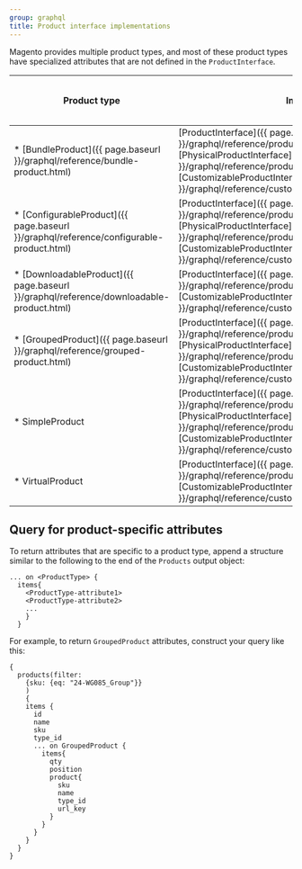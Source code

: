 ```yaml
---
group: graphql
title: Product interface implementations
---
```


Magento provides multiple product types, and most of these product types have specialized attributes that are not defined in the `ProductInterface`.

Product type | Implements | Has product-specific attributes?
--- | --- | ---
* [BundleProduct]({{ page.baseurl }}/graphql/reference/bundle-product.html) | [ProductInterface]({{ page.baseurl }}/graphql/reference/products.html#ProductInterface), [PhysicalProductInterface]({{ page.baseurl }}/graphql/reference/products.html#PhysicalProductInterface), [CustomizableProductInterface]({{ page.baseurl }}/graphql/reference/customizable-option-interface.html) | Yes
* [ConfigurableProduct]({{ page.baseurl }}/graphql/reference/configurable-product.html) | [ProductInterface]({{ page.baseurl }}/graphql/reference/products.html#ProductInterface), [PhysicalProductInterface]({{ page.baseurl }}/graphql/reference/products.html#PhysicalProductInterface), [CustomizableProductInterface]({{ page.baseurl }}/graphql/reference/customizable-option-interface.html) | Yes
* [DownloadableProduct]({{ page.baseurl }}/graphql/reference/downloadable-product.html) | [ProductInterface]({{ page.baseurl }}/graphql/reference/products.html#ProductInterface),  [CustomizableProductInterface]({{ page.baseurl }}/graphql/reference/customizable-option-interface.html)  | Yes
* [GroupedProduct]({{ page.baseurl }}/graphql/reference/grouped-product.html) | [ProductInterface]({{ page.baseurl }}/graphql/reference/products.html#ProductInterface), [PhysicalProductInterface]({{ page.baseurl }}/graphql/reference/products.html#PhysicalProductInterface), [CustomizableProductInterface]({{ page.baseurl }}/graphql/reference/customizable-option-interface.html) | Yes
* SimpleProduct | [ProductInterface]({{ page.baseurl }}/graphql/reference/products.html#ProductInterface), [PhysicalProductInterface]({{ page.baseurl }}/graphql/reference/products.html#PhysicalProductInterface), [CustomizableProductInterface]({{ page.baseurl }}/graphql/reference/customizable-option-interface.html)  | No
* VirtualProduct | [ProductInterface]({{ page.baseurl }}/graphql/reference/products.html#ProductInterface),  [CustomizableProductInterface]({{ page.baseurl }}/graphql/reference/customizable-option-interface.html)  | No

## Query for product-specific attributes

To return attributes that are specific to a product type, append a structure similar to the following to the end of the `Products` output object:

```text
... on <ProductType> {
  items{
    <ProductType-attribute1>
    <ProductType-attribute2>
    ...
    }
  }
```

For example, to return `GroupedProduct` attributes, construct your query like this:

```text
{
  products(filter:
    {sku: {eq: "24-WG085_Group"}}
  	)
  	{
    items {
      id
      name
      sku
      type_id
      ... on GroupedProduct {
        items{
          qty
          position
          product{
            sku
            name
            type_id
            url_key
          }
        }
      }
    }
  }
}
```
